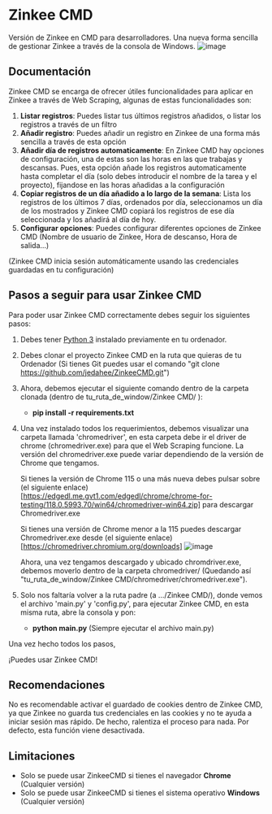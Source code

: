 # Zinkee CMD
Versión de Zinkee en CMD para desarrolladores. Una nueva forma sencilla de gestionar Zinkee  a través de la consola de Windows.
![image](https://github.com/jedahee/ZinkeeCMD/assets/56111700/1e218c29-be5c-4740-8376-1a42a57e0ac8)

## Documentación
Zinkee CMD se encarga de ofrecer útiles funcionalidades para aplicar en Zinkee a través de Web Scraping, algunas de estas funcionalidades son:

1. **Listar registros**: Puedes listar tus últimos registros añadidos, o listar los registros a través de un filtro
2. **Añadir registro**: Puedes añadir un registro en Zinkee de una forma más sencilla a través de esta opción
3. **Añadir día de registros automaticamente**: En Zinkee CMD hay opciones de configuración, una de estas son las horas en las que trabajas y descansas. Pues, esta opción añade los registros automaticamente hasta completar el día (solo debes introducir el nombre de la tarea y el proyecto), fijandose en las horas añadidas a la configuración
4. **Copiar registros de un día añadido a lo largo de la semana**: Lista los registros de los últimos 7 días, ordenados por día, seleccionamos un día de los mostrados y Zinkee CMD copiará los registros de ese día seleccionada y los añadirá al día de hoy.
5. **Configurar opciones**: Puedes configurar diferentes opciones de Zinkee CMD (Nombre de usuario de Zinkee, Hora de descanso, Hora de salida...)

(Zinkee CMD inicia sesión automáticamente usando las credenciales guardadas en tu configuración)

## Pasos a seguir para usar Zinkee CMD

Para poder usar Zinkee CMD correctamente debes seguir los siguientes pasos:

1. Debes tener [Python 3](https://www.python.org/downloads/) instalado previamente en tu ordenador.
2. Debes clonar el proyecto Zinkee CMD en la ruta que quieras de tu Ordenador (Si tienes Git puedes usar el comando "git clone https://github.com/jedahee/ZinkeeCMD.git")
3. Ahora, debemos ejecutar el siguiente comando dentro de la carpeta clonada (dentro de tu_ruta_de_window/Zinkee CMD/ ):
   - **pip install -r requirements.txt**
4. Una vez instalado todos los requerimientos, debemos visualizar una carpeta llamada 'chromedriver', en esta carpeta debe ir el driver de chrome (chromedriver.exe) para que el Web Scraping funcione.
   La versión del chromedriver.exe puede variar dependiendo de la versión de Chrome que tengamos.

   Si tienes la versión de Chrome 115 o una más nueva debes pulsar sobre (el siguiente enlace)[https://edgedl.me.gvt1.com/edgedl/chrome/chrome-for-testing/118.0.5993.70/win64/chromedriver-win64.zip] para descargar Chromedriver.exe
  
   Si tienes una versión de Chrome menor a la 115 puedes descargar Chromedriver.exe desde (el siguiente enlace)[https://chromedriver.chromium.org/downloads]
   ![image](https://github.com/jedahee/ZinkeeCMD/assets/56111700/deb8d77b-047d-4bc1-b0bf-b9571dbd3af8)

   Ahora, una vez tengamos descargado y ubicado chromdriver.exe, debemos moverlo dentro de la carpeta chromedriver/ (Quedando así "tu_ruta_de_window/Zinkee CMD/chromedriver/chromedriver.exe").

5. Solo nos faltaría volver a la ruta padre (a .../Zinkee CMD/), donde vemos el archivo 'main.py' y 'config.py', para ejecutar Zinkee CMD, en esta misma ruta, abre la consola y pon:
   - **python main.py** (Siempre ejecutar el archivo main.py)

Una vez hecho todos los pasos,

¡Puedes usar Zinkee CMD!

## Recomendaciones
No es recomendable activar el guardado de cookies dentro de Zinkee CMD, ya que Zinkee no guarda tus credenciales en las cookies y no te ayuda a iniciar sesión mas rápido.
De hecho, ralentiza el proceso para nada. 
Por defecto, esta función viene desactivada.

## Limitaciones
- Solo se puede usar ZinkeeCMD si tienes el navegador **Chrome** (Cualquier versión)
- Solo se puede usar ZinkeeCMD si tienes el sistema operativo **Windows** (Cualquier versión)
  
